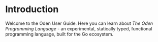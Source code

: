 # Introduction

Welcome to the Oden User Guide. Here you can learn about *The Oden
Programming Language* - an experimental, statically typed, functional
programming language, built for the Go ecosystem.
